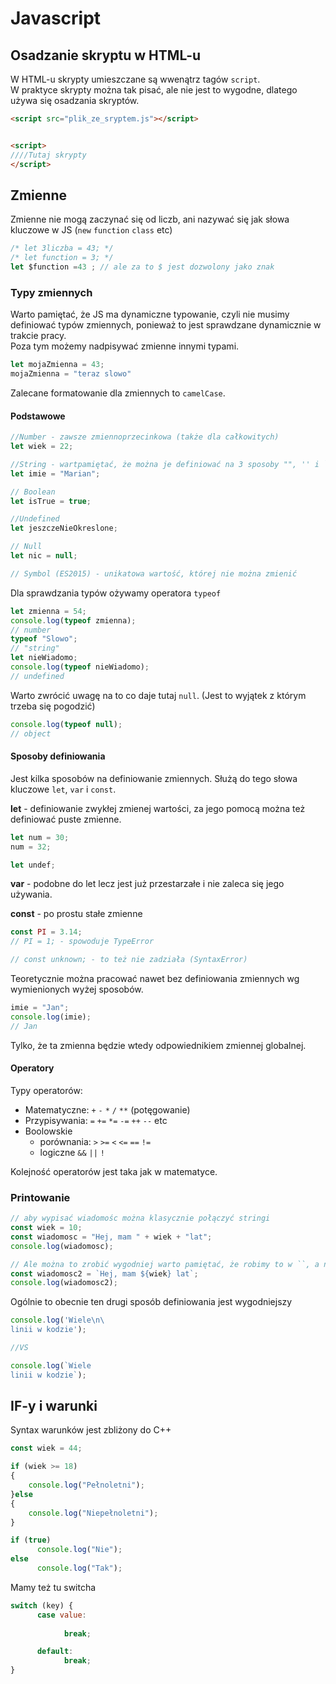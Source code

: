 
# Javascript



## Osadzanie skryptu w HTML-u

W HTML-u skrypty umieszczane są wwenątrz tagów `script`.  
W praktyce skrypty można tak pisać, ale nie jest to wygodne, dlatego używa się osadzania skryptów.

```html
<script src="plik_ze_sryptem.js"></script>


<script>
////Tutaj skrypty
</script>

```

## Zmienne

Zmienne nie mogą zaczynać się od liczb, ani nazywać się jak słowa kluczowe w JS (`new` `function` `class` etc)

```js
/* let 3liczba = 43; */
/* let function = 3; */
let $function =43 ; // ale za to $ jest dozwolony jako znak
```

### Typy zmiennych

Warto pamiętać, że JS ma dynamiczne typowanie, czyli nie musimy definiować typów zmiennych, ponieważ to jest sprawdzane dynamicznie w trakcie pracy.  
Poza tym możemy nadpisywać zmienne innymi typami.  

```js
let mojaZmienna = 43;
mojaZmienna = "teraz slowo"
```

Zalecane formatowanie dla zmiennych to `camelCase`.

#### Podstawowe

```js
//Number - zawsze zmiennoprzecinkowa (także dla całkowitych)
let wiek = 22;

//String - wartpamiętać, że można je definiować na 3 sposoby "", '' i ``
let imie = "Marian";

// Boolean
let isTrue = true;

//Undefined
let jeszczeNieOkreslone;

// Null
let nic = null;

// Symbol (ES2015) - unikatowa wartość, której nie można zmienić

```

Dla sprawdzania typów ożywamy operatora `typeof`

```js
let zmienna = 54;
console.log(typeof zmienna);
// number
typeof "Slowo";
// "string"
let nieWiadomo;
console.log(typeof nieWiadomo);
// undefined
```

Warto zwrócić uwagę na to co daje tutaj `null`. (Jest to wyjątek z którym trzeba się pogodzić)

```js
console.log(typeof null);
// object
```

#### Sposoby definiowania

Jest kilka sposobów na definiowanie zmiennych. Służą do tego słowa kluczowe `let`, `var` i `const`.

**let** - definiowanie zwykłej zmienej wartości, za jego pomocą można też definiować puste zmienne.

```js
let num = 30;
num = 32;

let undef;
```

**var** - podobne do let lecz jest już przestarzałe i nie zaleca się jego używania.

**const** - po prostu stałe zmienne

```js
const PI = 3.14;
// PI = 1; - spowoduje TypeError

// const unknown; - to też nie zadziała (SyntaxError)
```

Teoretycznie można pracować nawet bez definiowania zmiennych wg wymienionych wyżej sposobów.

```js
imie = "Jan";
console.log(imie);
// Jan
```

Tylko, że ta zmienna będzie wtedy odpowiednikiem zmiennej globalnej.

#### Operatory

Typy operatorów:

- Matematyczne: `+` `-` `*` `/` `**` (potęgowanie)
- Przypisywania: `=` `+=` `*=` `-=` `++` `--` etc
- Boolowskie
  - porównania: `>` `>=` `<` `<=` `==` `!=`
  - logiczne `&&` `||` `!`

Kolejność operatorów jest taka jak w matematyce.

### Printowanie

```js
// aby wypisać wiadomośc można klasycznie połączyć stringi
const wiek = 10;
const wiadomosc = "Hej, mam " + wiek + "lat";
console.log(wiadomosc);

// Ale można to zrobić wygodniej warto pamiętać, że robimy to w ``, a nie w ''
const wiadomosc2 = `Hej, mam ${wiek} lat`;
console.log(wiadomosc2);
```

Ogólnie to obecnie ten drugi sposób definiowania jest wygodniejszy

```js
console.log('Wiele\n\
linii w kodzie');

//VS

console.log(`Wiele
linii w kodzie`);
```

## IF-y i warunki

Syntax warunków jest zbliżony do C++

```js
const wiek = 44;

if (wiek >= 18)
{
    console.log("Pełnoletni");
}else
{
    console.log("Niepełnoletni");
}

if (true)
      console.log("Nie");
else
      console.log("Tak");
```

Mamy też tu switcha

```js
switch (key) {
      case value:
            
            break;

      default:
            break;
}
```



```js


```